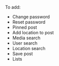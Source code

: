 To add:

- Change password
- Reset password
- Pinned post
- Add location to post
- Media search
- User search
- Location search
- Save post
- Lists